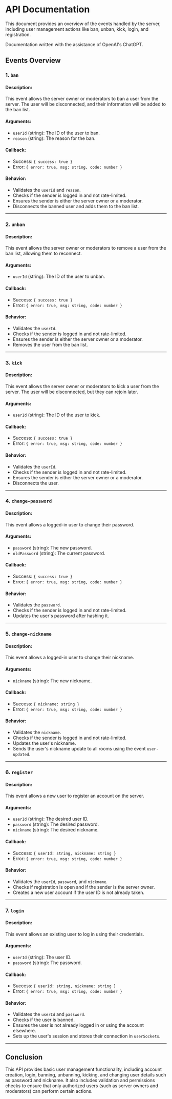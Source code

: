 # API Documentation

This document provides an overview of the events handled by the server, including user management actions like ban, unban, kick, login, and registration.

Documentation written with the assistance of OpenAI's ChatGPT.

## Events Overview

### 1. `ban`

#### Description:

This event allows the server owner or moderators to ban a user from the server. The user will be disconnected, and their information will be added to the ban list.

#### Arguments:

- `userId` (string): The ID of the user to ban.
- `reason` (string): The reason for the ban.

#### Callback:

- Success: `{ success: true }`
- Error: `{ error: true, msg: string, code: number }`

#### Behavior:

- Validates the `userId` and `reason`.
- Checks if the sender is logged in and not rate-limited.
- Ensures the sender is either the server owner or a moderator.
- Disconnects the banned user and adds them to the ban list.

---

### 2. `unban`

#### Description:

This event allows the server owner or moderators to remove a user from the ban list, allowing them to reconnect.

#### Arguments:

- `userId` (string): The ID of the user to unban.

#### Callback:

- Success: `{ success: true }`
- Error: `{ error: true, msg: string, code: number }`

#### Behavior:

- Validates the `userId`.
- Checks if the sender is logged in and not rate-limited.
- Ensures the sender is either the server owner or a moderator.
- Removes the user from the ban list.

---

### 3. `kick`

#### Description:

This event allows the server owner or moderators to kick a user from the server. The user will be disconnected, but they can rejoin later.

#### Arguments:

- `userId` (string): The ID of the user to kick.

#### Callback:

- Success: `{ success: true }`
- Error: `{ error: true, msg: string, code: number }`

#### Behavior:

- Validates the `userId`.
- Checks if the sender is logged in and not rate-limited.
- Ensures the sender is either the server owner or a moderator.
- Disconnects the user.

---

### 4. `change-password`

#### Description:

This event allows a logged-in user to change their password.

#### Arguments:

- `password` (string): The new password.
- `oldPassword` (string): The current password.

#### Callback:

- Success: `{ success: true }`
- Error: `{ error: true, msg: string, code: number }`

#### Behavior:

- Validates the `password`.
- Checks if the sender is logged in and not rate-limited.
- Updates the user's password after hashing it.

---

### 5. `change-nickname`

#### Description:

This event allows a logged-in user to change their nickname.

#### Arguments:

- `nickname` (string): The new nickname.

#### Callback:

- Success: `{ nickname: string }`
- Error: `{ error: true, msg: string, code: number }`

#### Behavior:

- Validates the `nickname`.
- Checks if the sender is logged in and not rate-limited.
- Updates the user's nickname.
- Sends the user's nickname update to all rooms using the event `user-updated`.

---

### 6. `register`

#### Description:

This event allows a new user to register an account on the server.

#### Arguments:

- `userId` (string): The desired user ID.
- `password` (string): The desired password.
- `nickname` (string): The desired nickname.

#### Callback:

- Success: `{ userId: string, nickname: string }`
- Error: `{ error: true, msg: string, code: number }`

#### Behavior:

- Validates the `userId`, `password`, and `nickname`.
- Checks if registration is open and if the sender is the server owner.
- Creates a new user account if the user ID is not already taken.

---

### 7. `login`

#### Description:

This event allows an existing user to log in using their credentials.

#### Arguments:

- `userId` (string): The user ID.
- `password` (string): The password.

#### Callback:

- Success: `{ userId: string, nickname: string }`
- Error: `{ error: true, msg: string, code: number }`

#### Behavior:

- Validates the `userId` and `password`.
- Checks if the user is banned.
- Ensures the user is not already logged in or using the account elsewhere.
- Sets up the user's session and stores their connection in `userSockets`.

---

## Conclusion

This API provides basic user management functionality, including account creation, login, banning, unbanning, kicking, and changing user details such as password and nickname. It also includes validation and permissions checks to ensure that only authorized users (such as server owners and moderators) can perform certain actions.
